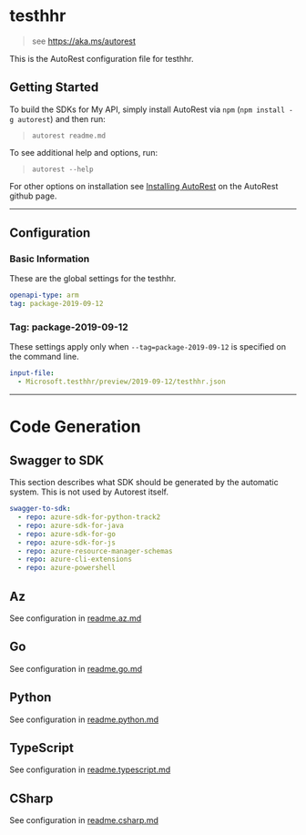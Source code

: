 # testhhr

> see https://aka.ms/autorest

This is the AutoRest configuration file for testhhr.

## Getting Started

To build the SDKs for My API, simply install AutoRest via `npm` (`npm install -g autorest`) and then run:

> `autorest readme.md`

To see additional help and options, run:

> `autorest --help`

For other options on installation see [Installing AutoRest](https://aka.ms/autorest/install) on the AutoRest github page.

---

## Configuration

### Basic Information

These are the global settings for the testhhr.

```yaml
openapi-type: arm
tag: package-2019-09-12
```

### Tag: package-2019-09-12

These settings apply only when `--tag=package-2019-09-12` is specified on the command line.

```yaml $(tag) == 'package-2019-09-12'
input-file:
  - Microsoft.testhhr/preview/2019-09-12/testhhr.json
```

---

# Code Generation

## Swagger to SDK

This section describes what SDK should be generated by the automatic system.
This is not used by Autorest itself.

```yaml $(swagger-to-sdk)
swagger-to-sdk:
  - repo: azure-sdk-for-python-track2
  - repo: azure-sdk-for-java
  - repo: azure-sdk-for-go
  - repo: azure-sdk-for-js
  - repo: azure-resource-manager-schemas
  - repo: azure-cli-extensions
  - repo: azure-powershell
```
## Az

See configuration in [readme.az.md](./readme.az.md)

## Go

See configuration in [readme.go.md](./readme.go.md)

## Python

See configuration in [readme.python.md](./readme.python.md)

## TypeScript

See configuration in [readme.typescript.md](./readme.typescript.md)

## CSharp

See configuration in [readme.csharp.md](./readme.csharp.md)
